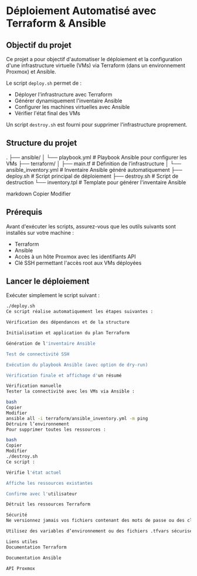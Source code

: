 # Déploiement Automatisé avec Terraform & Ansible

## Objectif du projet

Ce projet a pour objectif d'automatiser le déploiement et la configuration d'une infrastructure virtuelle (VMs) via Terraform (dans un environnement Proxmox) et Ansible.

Le script `deploy.sh` permet de :
- Déployer l'infrastructure avec Terraform
- Générer dynamiquement l'inventaire Ansible
- Configurer les machines virtuelles avec Ansible
- Vérifier l'état final des VMs

Un script `destroy.sh` est fourni pour supprimer l'infrastructure proprement.

## Structure du projet

.
├── ansible/
│ └── playbook.yml # Playbook Ansible pour configurer les VMs
├── terraform/
│ ├── main.tf # Définition de l’infrastructure
│ └── ansible_inventory.yml # Inventaire Ansible généré automatiquement
├── deploy.sh # Script principal de déploiement
├── destroy.sh # Script de destruction
└── inventory.tpl # Template pour générer l'inventaire Ansible

markdown
Copier
Modifier

## Prérequis

Avant d'exécuter les scripts, assurez-vous que les outils suivants sont installés sur votre machine :

- Terraform
- Ansible
- Accès à un hôte Proxmox avec les identifiants API
- Clé SSH permettant l'accès root aux VMs déployées

## Lancer le déploiement

Exécuter simplement le script suivant :

```bash
./deploy.sh
Ce script réalise automatiquement les étapes suivantes :

Vérification des dépendances et de la structure

Initialisation et application du plan Terraform

Génération de l'inventaire Ansible

Test de connectivité SSH

Exécution du playbook Ansible (avec option de dry-run)

Vérification finale et affichage d'un résumé

Vérification manuelle
Tester la connectivité avec les VMs via Ansible :

bash
Copier
Modifier
ansible all -i terraform/ansible_inventory.yml -m ping
Détruire l’environnement
Pour supprimer toutes les ressources :

bash
Copier
Modifier
./destroy.sh
Ce script :

Vérifie l'état actuel

Affiche les ressources existantes

Confirme avec l'utilisateur

Détruit les ressources Terraform

Sécurité
Ne versionnez jamais vos fichiers contenant des mots de passe ou des clés privées.

Utilisez des variables d’environnement ou des fichiers .tfvars sécurisés pour toute donnée sensible.

Liens utiles
Documentation Terraform

Documentation Ansible

API Proxmox
